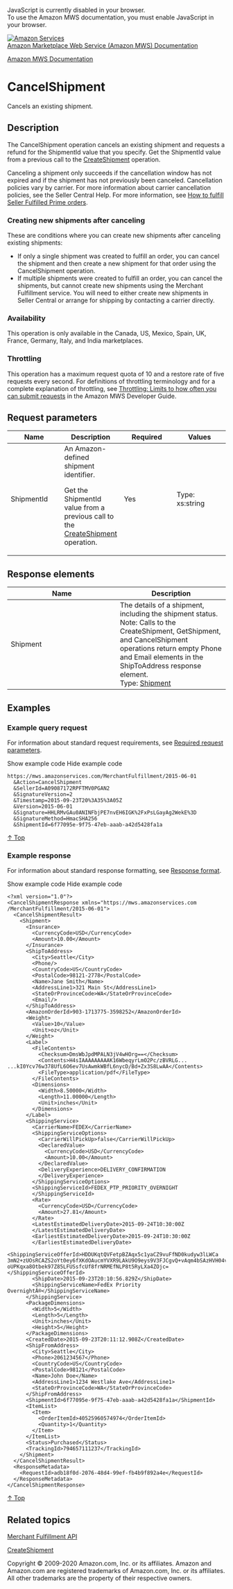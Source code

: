 <div id="MWSDX_noscript">

JavaScript is currently disabled in your browser.  
To use the Amazon MWS documentation, you must enable JavaScript in your
browser.

</div>

<div id="MWSDX_divtop">

[![Amazon
Services](https://images-na.ssl-images-amazon.com/images/G/08/mwsportal/fr_FR/amazonservices.gif "Amazon Services")](http://services.amazon.fr)  
<span id="MWSDX_titlebar">[Amazon Marketplace Web Service (Amazon MWS)
Documentation](https://developer.amazonservices.fr/gp/mws/docs.html)</span>

</div>

<div id="MWSDX_divbottom">

<div id="MWSDX_divleft">

<div id="MWSDX_toc">

</div>

</div>

<div id="MWSDX_divright">

<div id="MWSDX_content">

<span id="MWSDX_breadcrumbs">[Amazon MWS
Documentation](https://developer.amazonservices.fr/gp/mws/docs.html)</span>

<div id="MerchFulFill_CancelShipment" class="nested0">

CancelShipment
==============

<div class="body">

<span class="ph">Cancels an existing shipment.</span>

</div>

<div id="Description" class="topic concept nested1">

Description
-----------

<div class="body conbody">

The <span class="keyword apiname">CancelShipment</span> operation
cancels an existing shipment and requests a refund for the <span
class="keyword parmname">ShipmentId</span> value that you specify. <span
class="ph">Get the <span class="keyword parmname">ShipmentId</span>
value from a previous call to the
<a href="MerchFulfill_CreateShipment.md" class="xref">CreateShipment</a>
operation.</span>

Canceling a shipment only succeeds if the cancellation window has not
expired and if the shipment has not previously been canceled. <span
class="ph">Cancellation policies vary by carrier. For more information
about carrier cancellation policies, see the Seller Central Help.</span>
<span class="ph">For more information, see
<a href="MerchFulfill_HowToUseForPrime.md" class="xref">How to fulfill Seller Fulfilled Prime orders</a>.</span>

<div class="section">

### Creating new shipments after canceling

<div class="p">

These are conditions where you can create new shipments after canceling
existing shipments:

-   If only a single shipment was created to fulfill an order, you can
    cancel the shipment and then create a new shipment for that order
    using the <span class="keyword apiname">CancelShipment</span>
    operation.
-   If multiple shipments were created to fulfill an order, you can
    cancel the shipments, but cannot create new shipments using the
    <span class="ph">Merchant Fulfillment service</span>. You will need
    to either create new shipments in Seller Central or arrange for
    shipping by contacting a carrier directly.

</div>

</div>

<div class="section">

### Availability

This operation is only available in the Canada, US, Mexico, Spain, UK,
France, Germany, Italy, and India marketplaces.

</div>

<div class="section">

### Throttling

<span class="ph">This operation has a maximum request quota of 10 and a
restore rate of five requests every second. For definitions of
throttling terminology and for a complete explanation of throttling, see
<a href="../dev_guide/DG_Throttling.md" class="xref">Throttling: Limits to how often you can submit requests</a>
in the <span class="ph">Amazon MWS Developer Guide</span>.</span>

</div>

</div>

</div>

<div id="RequestParameters" class="topic reference nested1">

Request parameters
------------------

<div class="body refbody">

<div class="tablenoborder">

<table id="RequestParameters__RequestParametersTable" class="table" data-cellpadding="4" data-cellspacing="0" data-summary="" data-frame="border" data-border="1" data-rules="all">
<colgroup>
<col style="width: 25%" />
<col style="width: 25%" />
<col style="width: 25%" />
<col style="width: 25%" />
</colgroup>
<thead>
<tr class="header">
<th>Name</th>
<th>Description</th>
<th>Required</th>
<th>Values</th>
</tr>
</thead>
<tbody>
<tr class="odd">
<td><span class="keyword parmname">ShipmentId</span></td>
<td><span id="RequestParameters__d37862e269" class="ph">An Amazon-defined shipment identifier.</span>
<p><span id="RequestParameters__d37862e272" class="ph">Get the <span class="keyword parmname">ShipmentId</span> value from a previous call to the <a href="MerchFulfill_CreateShipment.md" class="xref">CreateShipment</a> operation.</span></p></td>
<td>Yes</td>
<td><span class="ph">Type: xs:string</span></td>
</tr>
</tbody>
</table>

</div>

</div>

</div>

<div id="ResponseElements" class="topic reference nested1">

Response elements
-----------------

<div class="body refbody">

<div class="tablenoborder">

<table id="ResponseElements__ResponseElementsTable" class="table" data-cellpadding="4" data-cellspacing="0" data-summary="" data-frame="border" data-border="1" data-rules="all">
<colgroup>
<col style="width: 50%" />
<col style="width: 50%" />
</colgroup>
<thead>
<tr class="header">
<th>Name</th>
<th>Description</th>
</tr>
</thead>
<tbody>
<tr class="odd">
<td><span class="keyword parmname">Shipment</span></td>
<td><span class="ph">The details of a shipment, including the shipment status.</span>
<div class="p">
<div class="note note">
<span class="notetitle">Note:</span> Calls to the <span class="keyword apiname">CreateShipment</span>, <span class="keyword apiname">GetShipment</span>, and <span class="keyword apiname">CancelShipment</span> operations return empty <span class="keyword parmname">Phone</span> and <span class="keyword parmname">Email</span> elements in the <span class="keyword parmname">ShipToAddress</span> response element.
</div>
Type: <a href="MerchFulfill_Datatypes.md#Shipment" class="xref" title="The details of a shipment, including the shipment status.">Shipment</a>
</div></td>
</tr>
</tbody>
</table>

</div>

</div>

</div>

<div id="Examples" class="topic reference nested1">

Examples
--------

<div class="body refbody">

<div class="section">

### Example query request

<span class="ph">For information about standard request requirements,
see
<a href="../dev_guide/DG_RequiredRequestParameters.md" class="xref">Required request parameters</a>.</span>

<span class="ph expander"> <span class="keyword parmname xshow">Show
example code</span> <span class="keyword parmname xhide">Hide example
code</span> </span>

<div class="sectiondiv content">

    https://mws.amazonservices.com/MerchantFulfillment/2015-06-01
      &Action=CancelShipment
      &SellerId=A09087172RPFTMV0PGAN2
      &SignatureVersion=2
      &Timestamp=2015-09-23T20%3A35%3A05Z
      &Version=2015-06-01
      &Signature=HHLRMvGAu0ANINFbjPE7nvEH6IGK%2FxPsLGayAg2WekE%3D
      &SignatureMethod=HmacSHA256
      &ShipmentId=6f77095e-9f75-47eb-aaab-a42d5428fa1a

<a href="#Examples" class="xref">↑ Top</a>

</div>

</div>

<div class="section">

### Example response

<span class="ph">For information about standard response formatting, see
<a href="../dev_guide/DG_ResponseFormat.md" class="xref">Response format</a>.</span>

<span class="ph expander"> <span class="keyword parmname xshow">Show
example code</span> <span class="keyword parmname xhide">Hide example
code</span> </span>

<div class="sectiondiv content">

    <?xml version="1.0"?>
    <CancelShipmentResponse xmlns="https://mws.amazonservices.com
    /MerchantFulfillment/2015-06-01">
      <CancelShipmentResult>
        <Shipment>
          <Insurance>
            <CurrencyCode>USD</CurrencyCode>
            <Amount>10.00</Amount>
          </Insurance>
          <ShipToAddress>
            <City>Seattle</City>
            <Phone/>
            <CountryCode>US</CountryCode>
            <PostalCode>98121-2778</PostalCode>
            <Name>Jane Smith</Name>
            <AddressLine1>321 Main St</AddressLine1>
            <StateOrProvinceCode>WA</StateOrProvinceCode>
            <Email/>
          </ShipToAddress>
          <AmazonOrderId>903-1713775-3598252</AmazonOrderId>
          <Weight>
            <Value>10</Value>
            <Unit>oz</Unit>
          </Weight>
          <Label>
            <FileContents>
              <Checksum>DmsWbJpdMPALN3jV4wHOrg==</Checksum>
              <Contents>H4sIAAAAAAAAAK16WbeqyrLmO2Pc/zBVRLG...
    ...kI0Ycv76w378UfL6O6ev7UsAwmkWBfL6nycD/Bd+Zx3S8LwAA</Contents>
              <FileType>application/pdf</FileType>
            </FileContents>
            <Dimensions>
              <Width>8.50000</Width>
              <Length>11.00000</Length>
              <Unit>inches</Unit>
            </Dimensions>
          </Label>
          <ShippingService>
            <CarrierName>FEDEX</CarrierName>
            <ShippingServiceOptions>
              <CarrierWillPickUp>false</CarrierWillPickUp>
              <DeclaredValue>
                <CurrencyCode>USD</CurrencyCode>
                <Amount>10.00</Amount>
              </DeclaredValue>
              <DeliveryExperience>DELIVERY_CONFIRMATION
              </DeliveryExperience>
            </ShippingServiceOptions>
            <ShippingServiceId>FEDEX_PTP_PRIORITY_OVERNIGHT
            </ShippingServiceId>
            <Rate>
              <CurrencyCode>USD</CurrencyCode>
              <Amount>27.81</Amount>
            </Rate>
            <LatestEstimatedDeliveryDate>2015-09-24T10:30:00Z
            </LatestEstimatedDeliveryDate>
            <EarliestEstimatedDeliveryDate>2015-09-24T10:30:00Z
            </EarliestEstimatedDeliveryDate>
            <ShippingServiceOfferId>HDDUKqtQVFetpBZAqx5c1yaCZ9vuFfND0kudyw3lLWCa
    3mN2+zUOsRCAZS2oYt0ey6fXKdOAucmYVXR9LAkU9O9eys9V3FJCgvQ+vAqm4bSAzHVH04vD8oLy
    oUPKqxa8Otbek97Z85LFUSsfcUf8frNRMEfNLP8t5RyLXa4ZOjc=</ShippingServiceOfferId>
            <ShipDate>2015-09-23T20:10:56.829Z</ShipDate>
            <ShippingServiceName>FedEx Priority OvernightÂ®</ShippingServiceName>
          </ShippingService>
          <PackageDimensions>
            <Width>5</Width>
            <Length>5</Length>
            <Unit>inches</Unit>
            <Height>5</Height>
          </PackageDimensions>
          <CreatedDate>2015-09-23T20:11:12.908Z</CreatedDate>
          <ShipFromAddress>
            <City>Seattle</City>
            <Phone>2061234567</Phone>
            <CountryCode>US</CountryCode>
            <PostalCode>98121</PostalCode>
            <Name>John Doe</Name>
            <AddressLine1>1234 Westlake Ave</AddressLine1>
            <StateOrProvinceCode>WA</StateOrProvinceCode>
          </ShipFromAddress>
          <ShipmentId>6f77095e-9f75-47eb-aaab-a42d5428fa1a</ShipmentId>
          <ItemList>
            <Item>
              <OrderItemId>40525960574974</OrderItemId>
              <Quantity>1</Quantity>
            </Item>
          </ItemList>
          <Status>Purchased</Status>
          <TrackingId>794657111237</TrackingId>
        </Shipment>
      </CancelShipmentResult>
      <ResponseMetadata>
        <RequestId>adb18f0d-2076-48d4-99ef-fb4b9f892a4e</RequestId>
      </ResponseMetadata>
    </CancelShipmentResponse>

<a href="#Examples" class="xref">↑ Top</a>

</div>

</div>

</div>

</div>

<div id="RelatedTopics" class="topic nested1">

Related topics
--------------

<div class="body">

<a href="../merch_fulfill/MerchFulfill_Overview.md" class="xref">Merchant Fulfillment API</a>

<a href="MerchFulfill_CreateShipment.md" class="xref">CreateShipment</a>

</div>

</div>

</div>

<div id="MWSDX_footer">

Copyright © 2009-2020 Amazon.com, Inc. or its affiliates. Amazon and
Amazon.com are registered trademarks of Amazon.com, Inc. or its
affiliates. All other trademarks are the property of their respective
owners.

</div>

</div>

</div>

<div style="clear: both;">

</div>

</div>
